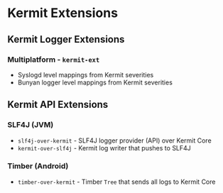 # Kermit Extensions

## Kermit Logger Extensions 

### Multiplatform - `kermit-ext`

* Syslogd level mappings from Kermit severities
* Bunyan logger level mappings from Kermit severities

## Kermit API Extensions

### SLF4J (JVM)
* `slf4j-over-kermit` - SLF4J logger provider (API) over Kermit Core
* `kermit-over-slf4j` - Kermit log writer that pushes to SLF4J

### Timber (Android)
* `timber-over-kermit` - Timber `Tree` that sends all logs to Kermit Core
